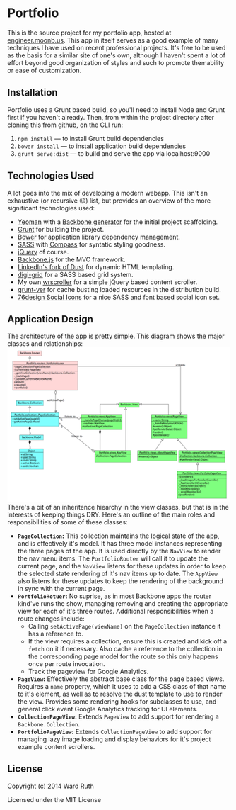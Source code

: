 # Portfolio
This is the source project for my portfolio app, hosted at [engineer.moonb.us](http://engineer.moonb.us). This app in itself serves  as a good example of many techniques I have used on recent professional projects. It's free to be used as the basis for a similar site of one's own, although I haven't spent a lot of effort beyond good organization of styles and such to promote themability or ease of customization.
## Installation
Portfolio uses a Grunt based build, so you'll need to install Node and Grunt first if you haven't already. Then, from within the project directory after cloning this from github, on the CLI run:

1. `npm install` — to install Grunt build dependencies
2. `bower install` — to install application build dependencies
3. `grunt serve:dist` — to build and serve the app via localhost:9000

## Technologies Used
A lot goes into the mix of developing a modern webapp. This isn't an exhaustive (or recursive :wink:) list, but provides an overview of the more significant technologies used:

* [Yeoman](http://yeoman.io/) with a [Backbone generator](https://github.com/yeoman/generator-backbone) for the initial project scaffolding.
* [Grunt](http://gruntjs.com/) for building the project.
* [Bower](http://bower.io/) for application library dependency management.
* [SASS](http://sass-lang.com/) with [Compass](http://compass-style.org/install/) for syntatic styling goodness.
* [jQuery](http://jquery.com/) of course.
* [Backbone.js](http://backbonejs.org/) for the MVC framework.
* [LinkedIn's fork of Dust](https://github.com/linkedin/dustjs) for dynamic HTML templating.
* [digi-grid](https://github.com/digitaljhelms/digi-grid) for a SASS based grid system.
* My own [wrscroller](https://github.com/wruth/wrscroller) for a simple jQuery based content scroller.
* [grunt-ver](https://github.com/chrisdanford/grunt-ver) for cache busting loaded resources in the distribution build.
* [76design Social Icons](https://github.com/76design/76d-social-icons) for a nice SASS and font based social icon set.

## Application Design
The architecture of the app is pretty simple. This diagram shows the major classes and relationships:
![Class Diagram](uml/class_diagram.png?raw=true "Portfolio Class Diagram")
There's a bit of an inheritence hiearchy in the view classes, but that is in the interests of keeping things DRY. Here's an outline of the main roles and responsibilities of some of these classes:

* **`PageCollection`:**  This collection maintains the logical state of the app, and is effectively it's model. It has three model instances representing the three pages of the app. It is used directly by the `NavView` to render the nav menu items. The `PortfolioRouter` will call it to update the current page, and the `NavView` listens for these updates in order to keep the selected state rendering of it's nav items up to date. The `AppView` also listens for these updates to keep the rendering of the background in sync with the current page.
* **`PortfolioRotuer`:**  No suprise, as in most Backbone apps the router kind've runs the show, managing removing and creating the appropriate view for each of it's three routes. Additional responsibilities when a route changes include:
	* Calling `setActivePage(viewName)` on the `PageCollection` instance it has a reference to.
	* If the view requires a collection, ensure this is created and kick off a `fetch` on it if necessary. Also cache a reference to the collection in the corresponding page model for the route so this only happens once per route invocation.
	* Track the pageview for Google Analytics.
* **`PageView`:**  Effectively the abstract base class for the page based views. Requires a `name` property, which it uses to add a CSS class of that name to it's element, as well as to resolve the dust template to use to render the view. Provides some rendering hooks for subclasses to use, and general click event Google Analytics tracking for UI elements.
* **`CollectionPageView`:**  Extends `PageView` to add support for rendering a `Backbone.Collection`.
* **`PortfolioPageView`:** Extends `CollectionPageView` to add support for managing lazy image loading and display behaviors for it's project example content scrollers.




## License
Copyright (c) 2014 Ward Ruth

Licensed under the MIT License